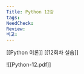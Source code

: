 ```yaml
---
Title: Python 12강
tags: 
NeedCheck: 
Review: 
비고:
---
```

[[Python 이론]]
[[12회차 실습]]

![[Python-12.pdf]]